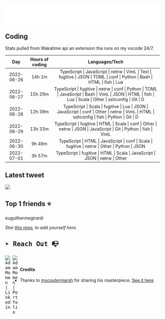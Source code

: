 
![test image size](/assets/welcome_message.gif)

## Coding
Stats pulled from Wakatime api an extension tha runs on my vscode 24/7.

|Day|Hours of coding|Languages/Tech|
|:-:|:-:|:-:|
|2022-06-26|14h 1m|TypeScript &#124; JavaScript &#124; netrw &#124; VimL &#124; Text &#124; fugitive &#124; JSON &#124; TOML &#124; conf &#124; Python &#124; Bash &#124; HTML &#124; fish &#124; Lua|
|2022-06-27|15h 29m|TypeScript &#124; fugitive &#124; netrw &#124; conf &#124; Python &#124; TOML &#124; JavaScript &#124; Bash &#124; VimL &#124; JSON &#124; HTML &#124; fish &#124; Lua &#124; Scala &#124; Other &#124; sshconfig &#124; Git &#124; D|
|2022-06-28|12h 39m|TypeScript &#124; Scala &#124; fugitive &#124; Lua &#124; JSON &#124; JavaScript &#124; conf &#124; Other &#124; netrw &#124; VimL &#124; HTML &#124; sshconfig &#124; fish &#124; Python &#124; Git &#124; D|
|2022-06-29|13h 33m|TypeScript &#124; fugitive &#124; HTML &#124; Scala &#124; conf &#124; Other &#124; netrw &#124; JSON &#124; JavaScript &#124; Git &#124; Python &#124; fish &#124; VimL|
|2022-06-30|9h 49m|TypeScript &#124; HTML &#124; JavaScript &#124; conf &#124; Scala &#124; fugitive &#124; netrw &#124; Other &#124; Python &#124; JSON|
|2022-07-01|3h 57m|TypeScript &#124; fugitive &#124; HTML &#124; Scala &#124; JavaScript &#124; JSON &#124; netrw &#124; Other|

## Latest tweet
[<img src="<tweet-image-url>" width="400">](<tweet-url>)

## Top 1 friends ⭐️
euguilhermegirardi

*Star [this repo](https://github.com/AdamMomen/AdamMomen), to add yourself here.*


<samp>

## ➤ Reach Out :mailbox_with_no_mail:

>
  <a href="https://www.linkedin.com/in/adam-momen-99596275/">
     <img align="left" alt="Adam Momen | Linkedin" width="24px" src="./assets/Linkedin.svg" />
   </a>

   <a href="https://adammomen.com/">
     <img align="left" alt="Adam Momen | Portfolio" width="24px" src="./assets/web.svg" />
   </a>

</samp>

<br>

#### Credits
* Thanks to [mscoutermarsh](https://github.com/mscoutermarsh) for sharing his masterpiece. [See it here](https://github.com/mscoutermarsh/mscoutermarsh)